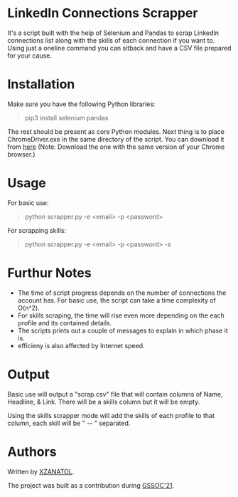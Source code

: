 # LinkedIn Connections Scrapper

It's a script built with the help of Selenium and Pandas to scrap LinkedIn connections list along with the skills of each connection if you want to. Using just a oneline command you can sitback and have a CSV file prepared for your cause.

# Installation

Make sure you have the following Python libraries:

> pip3 install selenium pandas

The rest should be present as core Python modules.
Next thing is to place ChromeDriver.exe in the same directory of the script. You can download it from [here](https://sites.google.com/a/chromium.org/chromedriver/downloads)
(Note: Download the one with the same version of your Chrome browser.)

# Usage

For basic use:

> python scrapper.py -e \<email\> -p \<password\>

For scrapping skills:

> python scrapper.py -e \<email\> -p \<password\> -s

# Furthur Notes

- The time of script progress depends on the number of connections the account has. For basic use, the script can take a time complexity of O(n^2).
- For skills scraping, the time will rise even more depending on the each profile and its contained details.
- The scripts prints out a couple of messages to explain in which phase it is.
- efficieny is also affected by Internet speed.

# Output

Basic use will output a \"scrap.csv\" file that will contain columns of Name, Headline, & Link. There will be a skills column but it will be empty.

Using the skills scrapper mode will add the skills of each profile to that column, each skill will be " -- " separated.

# Authors

Written by [XZANATOL](https://www.github.com/XZANATOL).

The project was built as a contribution during [GSSOC'21](https://gssoc.girlscript.tech/).
